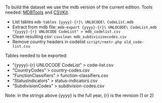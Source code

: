 To build the dataset we use the mdb version of the current edition. Tools needed: [MDBTools](http://mdbtools.sourceforge.net/) and [CSVKit](https://github.com/onyxfish/csvkit).

- List tables ```mdb-tables {yyyy}-{r}\ UNLOCODE\ CodeList.mdb```
- Extract from mdb file: ```mdb-export {yyyy}-{r}\ UNLOCODE\ CodeList.mdb "{yyyy}-{r} UNLOCODE CodeList" > mdb_codelist.csv```
- Clean resulting csv: ```csvclean mdb_subdivisioncodes.csv```
- Remove country headers in codelist ```script/rmstr.php old_code-list.csv```

Tables needed to be exported:

- "{yyyy}-{r} UNLOCODE CodeList" > code-list.csv
- "CountryCodes" > country-codes.csv
- "FunctionClassifiers" > function-classifiers.csv
- "StatusIndicators" > status-indicators.csv
- "SubdivisionCodes" > subdivision-codes.csv

Note: in the strings above {yyyy} is the full year, {r} is the revision (1 or 2)
